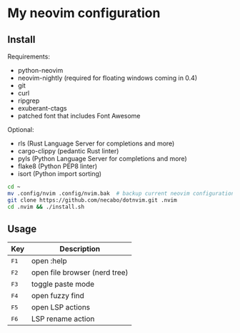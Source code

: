 # My neovim configuration

## Install

Requirements:
- python-neovim
- neovim-nightly (required for floating windows coming in 0.4)
- git
- curl
- ripgrep
- exuberant-ctags
- patched font that includes Font Awesome

Optional:
- rls (Rust Language Server for completions and more)
- cargo-clippy (pedantic Rust linter)
- pyls (Python Language Server for completions and more)
- flake8 (Python PEP8 linter)
- isort (Python import sorting)

```bash
cd ~
mv .config/nvim .config/nvim.bak  # backup current neovim configuration if present
git clone https://github.com/necabo/dotnvim.git .nvim
cd .nvim && ./install.sh
```

## Usage

| Key           | Description                   |
| ------------- | ----------------------------- |
| <kbd>F1</kbd> | open :help                    |
| <kbd>F2</kbd> | open file browser (nerd tree) |
| <kbd>F3</kbd> | toggle paste mode             |
| <kbd>F4</kbd> | open fuzzy find               |
| <kbd>F5</kbd> | open LSP actions              |
| <kbd>F6</kbd> | LSP rename action             |
